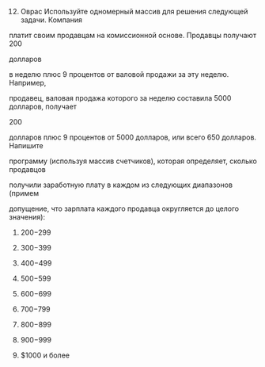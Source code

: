 12. Оврас Используйте одномерный массив для решения следующей задачи. Компания  



платит своим продавцам на комиссионной основе. Продавцы получают 200 



долларов 



в неделю плюс 9 процентов от валовой продажи за эту неделю. Например,  



продавец, валовая продажа которого за неделю составила 5000 долларов, получает 



200 



долларов плюс 9 процентов от 5000 долларов, или всего 650 долларов. Напишите 



программу (используя массив счетчиков), которая определяет, сколько продавцов 



получили заработную плату в каждом из следующих диапазонов (примем  



допущение, что зарплата каждого продавца округляется до целого значения): 



1. $200-$299 



2. $300-$399 



3. $400-$499 



4. $500-$599 



5. $600-$699 



6. $700-$799 



7. $800-$899 



8. $900-$999 



9. $1000 и более
